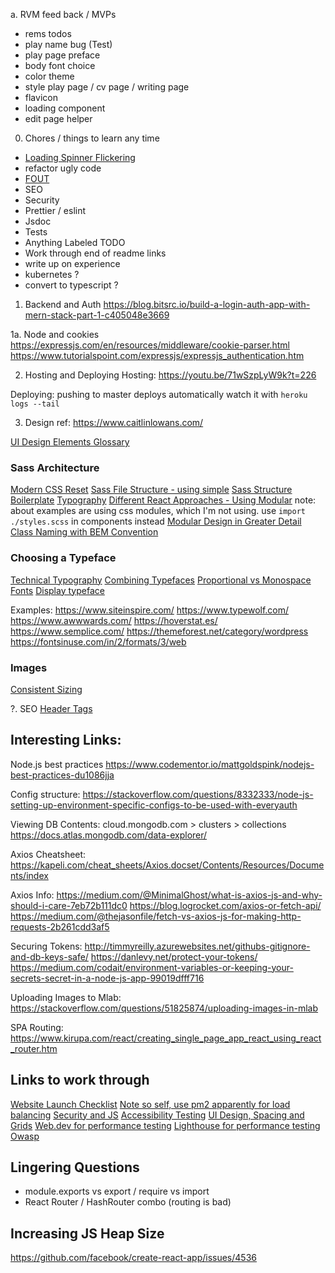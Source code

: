 a. RVM feed back / MVPs
- rems todos
- play name bug (Test)
- play page preface
- body font choice
- color theme
- style play page / cv page / writing page
- flavicon
- loading component
- edit page helper

0. Chores / things to learn any time
- [Loading Spinner Flickering](https://blog.bitsrc.io/a-brief-history-of-flickering-spinners-c9eecd6053)
- refactor ugly code
- [FOUT](https://css-tricks.com/fout-foit-foft/)
- SEO
- Security
- Prettier / eslint
- Jsdoc
- Tests
- Anything Labeled TODO
- Work through end of readme links
- write up on experience
- kubernetes ?
- convert to typescript ?

1. Backend and Auth
https://blog.bitsrc.io/build-a-login-auth-app-with-mern-stack-part-1-c405048e3669

1a. Node and cookies
https://expressjs.com/en/resources/middleware/cookie-parser.html
https://www.tutorialspoint.com/expressjs/expressjs_authentication.htm

2. Hosting and Deploying
Hosting:
https://youtu.be/71wSzpLyW9k?t=226

Deploying:
pushing to master deploys automatically
watch it with `heroku logs --tail`

3. Design
ref: https://www.caitlinlowans.com/

[UI Design Elements Glossary](https://careerfoundry.com/en/blog/ui-design/ui-element-glossary/)

### Sass Architecture
[Modern CSS Reset](https://dev.to/hankchizljaw/a-modern-css-reset-6p3)
[Sass File Structure - using simple](https://itnext.io/structuring-your-sass-projects-c8d41fa55ed4)
[Sass Structure Boilerplate](https://github.com/HugoGiraudel/sass-boilerplate/blob/master/stylesheets/main.scss)
[Typography](https://internetingishard.com/html-and-css/web-typography/)
[Different React Approaches - Using Modular](https://alligator.io/react/react-css/)
note: about examples are using css modules, which I'm not using. use `import ./styles.scss` in components instead
[Modular Design in Greater Detail](https://medium.com/@markmuskardin/intro-to-css-architecture-for-react-apps-da0ec1753c86)
[Class Naming with BEM Convention](http://getbem.com/naming/)

### Choosing a Typeface
[Technical Typography](https://www.smashingmagazine.com/2011/03/technical-web-typography-guidelines-and-techniques/#tt-face)
[Combining Typefaces](https://www.smashingmagazine.com/2010/11/best-practices-of-combining-typefaces/)
[Proportional vs Monospace Fonts](https://www.techwalla.com/articles/proportional-vs-monospace-fonts)
[Display typeface](https://en.wikipedia.org/wiki/Display_typeface)

Examples:
https://www.siteinspire.com/
https://www.typewolf.com/
https://www.awwwards.com/
https://hoverstat.es/
https://www.semplice.com/
https://themeforest.net/category/wordpress
https://fontsinuse.com/in/2/formats/3/web

### Images
[Consistent Sizing](https://www.sitepoint.com/maintain-image-aspect-ratios-responsive-web-design/)

?. SEO
[Header Tags](https://www.hobo-web.co.uk/headers/)

## Interesting Links:
Node.js best practices
https://www.codementor.io/mattgoldspink/nodejs-best-practices-du1086jja

Config structure:
https://stackoverflow.com/questions/8332333/node-js-setting-up-environment-specific-configs-to-be-used-with-everyauth

Viewing DB Contents:
cloud.mongodb.com > clusters > collections
https://docs.atlas.mongodb.com/data-explorer/

Axios Cheatsheet:
https://kapeli.com/cheat_sheets/Axios.docset/Contents/Resources/Documents/index

Axios Info:
https://medium.com/@MinimalGhost/what-is-axios-js-and-why-should-i-care-7eb72b111dc0
https://blog.logrocket.com/axios-or-fetch-api/
https://medium.com/@thejasonfile/fetch-vs-axios-js-for-making-http-requests-2b261cdd3af5

Securing Tokens:
http://timmyreilly.azurewebsites.net/githubs-gitignore-and-db-keys-safe/
https://danlevy.net/protect-your-tokens/
https://medium.com/codait/environment-variables-or-keeping-your-secrets-secret-in-a-node-js-app-99019dfff716

Uploading Images to Mlab:
https://stackoverflow.com/questions/51825874/uploading-images-in-mlab

SPA Routing:
https://www.kirupa.com/react/creating_single_page_app_react_using_react_router.htm

## Links to work through
[Website Launch Checklist](https://github.com/greghub/website-launch-checklist)
[Note so self, use pm2 apparently for load balancing](https://pm2.keymetrics.io/)
[Security and JS](https://it.toolbox.com/blogs/manjunathmatathamana/how-to-secure-your-frontend-javascript-code-against-vulnerabilities-and-attacks-030119)
[Accessibility Testing](https://www.matuzo.at/blog/beyond-automatic-accessibility-testing-6-things-i-check-on-every-website-i-build/)
[UI Design, Spacing and Grids](https://medium.com/design-with-figma/everything-you-need-to-know-as-a-ui-designer-about-spacing-layout-grids-2bc269e12321)
[Web.dev for performance testing](https://web.dev/)
[Lighthouse for performance testing](https://developers.google.com/web/tools/lighthouse)
[Owasp](https://www.owasp.org/index.php/Main_Page)

## Lingering Questions
- module.exports vs export / require vs import
- React Router / HashRouter combo (routing is bad)

## Increasing JS Heap Size
https://github.com/facebook/create-react-app/issues/4536